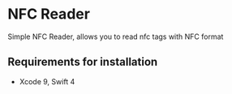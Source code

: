 # NFC Reader

Simple NFC Reader, allows you to read nfc tags with NFC format

## **Requirements for installation**
- Xcode 9, Swift 4
<br><br>
